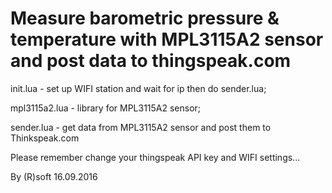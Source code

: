 Measure barometric pressure & temperature with MPL3115A2 sensor and post data to thingspeak.com
==========================================================================

init.lua - set up WIFI station and wait for ip then do sender.lua;

mpl3115a2.lua - library for MPL3115A2 sensor;

sender.lua - get data from MPL3115A2 sensor and post them to Thinkspeak.com


Please remember change your thingspeak API key and WIFI settings...

By (R)soft 16.09.2016
